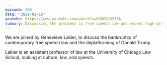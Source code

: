 ```yaml
---
episode: 295
date: "2021-01-15"
youtube: https://www.youtube.com/watch?v=bORGQ26S3ZA
summary: Discussing the problems in free speech law and recent high-profile deplatformings
---
```

We are joined by Genevieve Lakier, to discuss the bankruptcy of contemporary free speech law and the deplatforming of Donald Trump.

Lakier is an assistant professor of law at the University of Chicago Law School, looking at culture, law, and speech.
